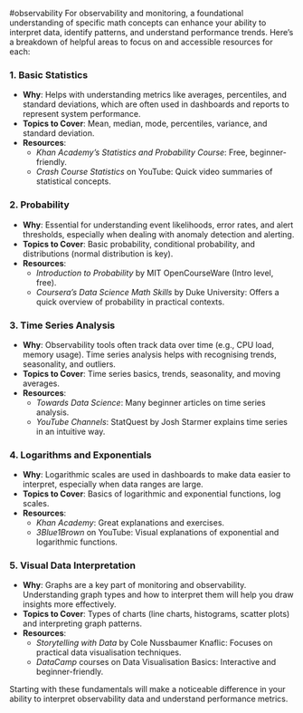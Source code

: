 #observability 
For observability and monitoring, a foundational understanding of specific math concepts can enhance your ability to interpret data, identify patterns, and understand performance trends. Here’s a breakdown of helpful areas to focus on and accessible resources for each:

### 1. **Basic Statistics**

- **Why**: Helps with understanding metrics like averages, percentiles, and standard deviations, which are often used in dashboards and reports to represent system performance.
- **Topics to Cover**: Mean, median, mode, percentiles, variance, and standard deviation.
- **Resources**:
    - _Khan Academy’s Statistics and Probability Course_: Free, beginner-friendly.
    - _Crash Course Statistics_ on YouTube: Quick video summaries of statistical concepts.

### 2. **Probability**

- **Why**: Essential for understanding event likelihoods, error rates, and alert thresholds, especially when dealing with anomaly detection and alerting.
- **Topics to Cover**: Basic probability, conditional probability, and distributions (normal distribution is key).
- **Resources**:
    - _Introduction to Probability_ by MIT OpenCourseWare (Intro level, free).
    - _Coursera’s Data Science Math Skills_ by Duke University: Offers a quick overview of probability in practical contexts.

### 3. **Time Series Analysis**

- **Why**: Observability tools often track data over time (e.g., CPU load, memory usage). Time series analysis helps with recognising trends, seasonality, and outliers.
- **Topics to Cover**: Time series basics, trends, seasonality, and moving averages.
- **Resources**:
    - _Towards Data Science_: Many beginner articles on time series analysis.
    - _YouTube Channels_: StatQuest by Josh Starmer explains time series in an intuitive way.

### 4. **Logarithms and Exponentials**

- **Why**: Logarithmic scales are used in dashboards to make data easier to interpret, especially when data ranges are large.
- **Topics to Cover**: Basics of logarithmic and exponential functions, log scales.
- **Resources**:
    - _Khan Academy_: Great explanations and exercises.
    - _3Blue1Brown_ on YouTube: Visual explanations of exponential and logarithmic functions.

### 5. **Visual Data Interpretation**

- **Why**: Graphs are a key part of monitoring and observability. Understanding graph types and how to interpret them will help you draw insights more effectively.
- **Topics to Cover**: Types of charts (line charts, histograms, scatter plots) and interpreting graph patterns.
- **Resources**:
    - _Storytelling with Data_ by Cole Nussbaumer Knaflic: Focuses on practical data visualisation techniques.
    - _DataCamp_ courses on Data Visualisation Basics: Interactive and beginner-friendly.

Starting with these fundamentals will make a noticeable difference in your ability to interpret observability data and understand performance metrics.